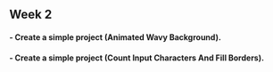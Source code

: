 ## Week 2

#### - Create a simple project (Animated Wavy Background).

#### - Create a simple project (Count Input Characters And Fill Borders).
